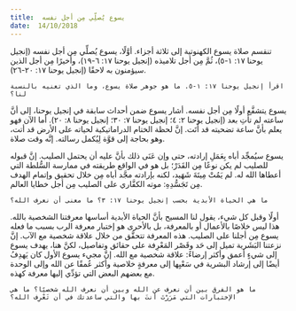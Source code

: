 ```yaml
---
title:  يسوع يُصلِّي مِن أجل نفسه
date:  14/10/2018
---
```


تنقسم صلاة يسوع الكهنوتية إلى ثلاثة أجزاء. أوَّلًا، يسوع يُصلِّي مِن أجل نفسه (إنجيل يوحنا ١٧: ١-٥)، ثُمَّ مِن أجل تلاميذه (إنجيل يوحنا ١٧: ٦-١٩)، وأخيرًا مِن أجل الذين سيؤمنون به لاحقًا (إنجيل يوحنا ١٧: ٢٠-٢٦).

`اقرأ إنجيل يوحنا ١٧: ١-٥. ما هو جوهر صلاة يسوع، وما الذي تعنيه بالنسبة لنا؟`

يسوع يتشفَّع أولًا مِن أجل نفسه. أشار يسوع ضمن أحداث سابقة في إنجيل يوحنا، إلى أنَّ ساعته لم تأتِ بعد (إنجيل يوحنا ٢: ٤؛ إنجيل يوحنا ٧: ٣٠؛ إنجيل يوحنا ٨: ٢٠). أما الآن فهو يعلم بأنَّ ساعة تضحيته قد أَتَت. إنَّ لحظة الختام الدراماتيكية لحياته على الأرض قد أتت، وهو بحاجة إلى قوَّة لِيُكمل رسالته. إنَّه وقت صلاة.

يسوع سيُمجِّد أباه بِعَمَلِ إرادته، حتى وإن عَنَى ذلك بأنَّ عليه أن يحتمل الصليب. إنَّ قبوله للصليب لم يكن نوعًا مِن القَدَرْ؛ بل هو في الواقع طريقته في ممارسة السُّلطة التي أعطاها الله له. لم يَمُتْ مِيتَةَ شَهَيد، لكنه بإرادته مجَّد أباه مِن خلال تحقيق وإتمام الهدف مِن تَجَسُّدِهِ: موته الكفَّاري على الصليب مِن أجل خطايا العالم.

`ما هي الحياة الأبدية بحسب إنجيل يوحنا ١٧: ٣؟ ما معنى أن نعرف الله؟`

أولًا وقبل كل شيء، يقول لنا المسيح بأنَّ الحياة الأبدية أساسها معرفتنا الشخصية بالله. هذا ليس خلاصًا بالأعمال أو بالمعرفة، بل بالأحرى هو إختبار معرفة الرب بسبب ما فعله يسوع مِن أجلنا على الصليب. هذه المعرفة تتحقَّق من خلال علاقة شخصية مع الآب. إنَّ نزعتنا البَشَرية تميل إلى حَد وقَصْر المَعْرِفة على حقائق وتفاصيل، لكنَّ هنا، يهدف يسوع إلى شيءٍ أعمق وأكثر إرضاءً: علاقة شخصية مع الله. إنَّ مجيء يسوع الأول كان يَهدِفُ أيضًا إلى إرشاد البشرية في سَعْيِها إلى معرفةٍ خلاصية وأكثر عُمقًا عن الله وإلى الوحدة مع بعضهم البعض التي تؤدِّي إليها معرفة كهذه.

`ما هو الفرق بين أن نعرف عن الله وبين أن نعرف الله شخصيًا؟ ما هي الإختبارات التي مَرَرْتَ أنتَ بها والتي ساعدتك في أن تَعْرِف الله؟`